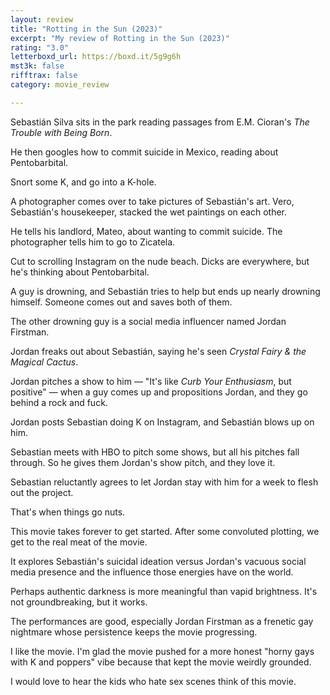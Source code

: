 ```yaml
---
layout: review
title: "Rotting in the Sun (2023)"
excerpt: "My review of Rotting in the Sun (2023)"
rating: "3.0"
letterboxd_url: https://boxd.it/5g9g6h
mst3k: false
rifftrax: false
category: movie_review

---
```


Sebastián Silva sits in the park reading passages from E.M. Cioran's <i>The Trouble with Being Born</i>.

He then googles how to commit suicide in Mexico, reading about Pentobarbital.

Snort some K, and go into a K-hole.

A photographer comes over to take pictures of Sebastián's art. Vero, Sebastián's housekeeper, stacked the wet paintings on each other.

He tells his landlord, Mateo, about wanting to commit suicide. The photographer tells him to go to Zicatela.

Cut to scrolling Instagram on the nude beach. Dicks are everywhere, but he's thinking about Pentobarbital.

A guy is drowning, and Sebastián tries to help but ends up nearly drowning himself. Someone comes out and saves both of them.

The other drowning guy is a social media influencer named Jordan Firstman.

Jordan freaks out about Sebastián, saying he's seen <i>Crystal Fairy & the Magical Cactus</i>.

Jordan pitches a show to him — "It's like <i>Curb Your Enthusiasm</i>, but positive" — when a guy comes up and propositions Jordan, and they go behind a rock and fuck.

Jordan posts Sebastian doing K on Instagram, and Sebastián blows up on him.

Sebastian meets with HBO to pitch some shows, but all his pitches fall through. So he gives them Jordan's show pitch, and they love it.

Sebastian reluctantly agrees to let Jordan stay with him for a week to flesh out the project.

That's when things go nuts.

This movie takes forever to get started. After some convoluted plotting, we get to the real meat of the movie.

It explores Sebastián's suicidal ideation versus Jordan's vacuous social media presence and the influence those energies have on the world.

Perhaps authentic darkness is more meaningful than vapid brightness. It's not groundbreaking, but it works.

The performances are good, especially Jordan Firstman as a frenetic gay nightmare whose persistence keeps the movie progressing.

I like the movie. I'm glad the movie pushed for a more honest "horny gays with K and poppers" vibe because that kept the movie weirdly grounded.

I would love to hear the kids who hate sex scenes think of this movie.